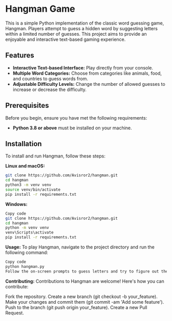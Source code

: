 # Hangman Game

This is a simple Python implementation of the classic word guessing game, Hangman. Players attempt to guess a hidden word by suggesting letters within a limited number of guesses. This project aims to provide an enjoyable and interactive text-based gaming experience.

## Features

- **Interactive Text-based Interface:** Play directly from your console.
- **Multiple Word Categories:** Choose from categories like animals, food, and countries to guess words from.
- **Adjustable Difficulty Levels:** Change the number of allowed guesses to increase or decrease the difficulty.

## Prerequisites

Before you begin, ensure you have met the following requirements:
- **Python 3.8 or above** must be installed on your machine.

## Installation

To install and run Hangman, follow these steps:

**Linux and macOS:**
```bash
git clone https://github.com/Avisror2/hangman.git
cd hangman
python3 -m venv venv
source venv/bin/activate
pip install -r requirements.txt
```

**Windows:**
```bash
Copy code
git clone https://github.com/Avisror2/hangman.git
cd hangman
python -m venv venv
venv\Scripts\activate
pip install -r requirements.txt
```

**Usage:**
To play Hangman, navigate to the project directory and run the following command:
```bash
Copy code
python hangman.py
Follow the on-screen prompts to guess letters and try to figure out the hidden word.
```

**Contributing:**
Contributions to Hangman are welcome! Here's how you can contribute:

Fork the repository.
Create a new branch (git checkout -b your_feature).
Make your changes and commit them (git commit -am 'Add some feature').
Push to the branch (git push origin your_feature).
Create a new Pull Request.